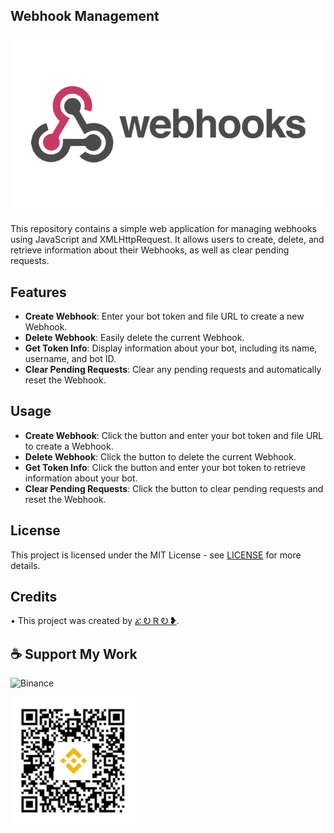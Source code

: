 ## Webhook Management

![Banner](banner_image.jpg)

This repository contains a simple web application for managing webhooks using JavaScript and XMLHttpRequest. It allows users to create, delete, and retrieve information about their Webhooks, as well as clear pending requests.
## Features

- **Create Webhook**: Enter your bot token and file URL to create a new Webhook.
- **Delete Webhook**: Easily delete the current Webhook.
- **Get Token Info**: Display information about your bot, including its name, username, and bot ID.
- **Clear Pending Requests**: Clear any pending requests and automatically reset the Webhook.

## Usage

- **Create Webhook**: Click the button and enter your bot token and file URL to create a Webhook.
- **Delete Webhook**: Click the button to delete the current Webhook.
- **Get Token Info**: Click the button and enter your bot token to retrieve information about your bot.
- **Clear Pending Requests**: Click the button to clear pending requests and reset the Webhook.

## License
This project is licensed under the MIT License - see [LICENSE](LICENSE) for more details.
## Credits
• This project was created by [ፚ Ꭷ Ꮢ Ꭷ ❥](https://t.me/ZORO2045).

## ☕️ Support My Work  

![Binance](https://img.shields.io/badge/Binance-%23F0B90B.svg?style=for-the-badge&logo=binance&logoColor=white&labelColor=black&color=%23F0B90B&label=Donate%20BNB)


  <img src="images/donation.png" alt="Binance Pay QR" width="200">
</div>
